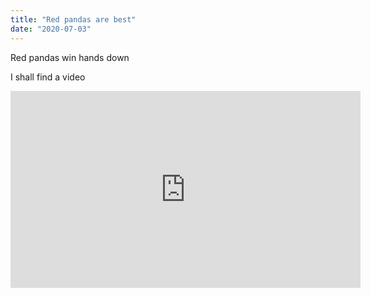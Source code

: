 ```yaml
---
title: "Red pandas are best"
date: "2020-07-03"
---
```


Red pandas win hands down

I shall find a video

<iframe width="560" height="315" src="https://www.youtube.com/embed/ERwHvwsGFoE" frameborder="0" allowfullscreen></iframe>
